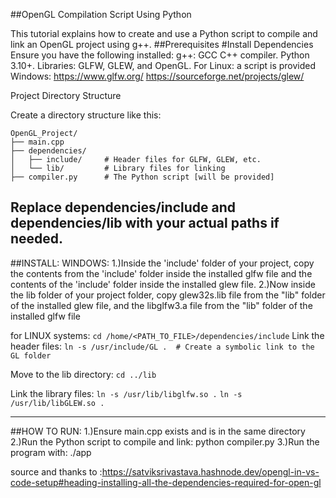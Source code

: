 ##OpenGL Compilation Script Using Python

This tutorial explains how to create and use a Python script to compile and link an OpenGL project using g++.
##Prerequisites
#Install Dependencies
Ensure you have the following installed:
    g++: GCC C++ compiler.
    Python 3.10+.
    Libraries: GLFW, GLEW, and OpenGL.
For Linux: a script is provided
Windows:
https://www.glfw.org/
https://sourceforge.net/projects/glew/

Project Directory Structure

Create a directory structure like this:
```
OpenGL_Project/
├── main.cpp
├── dependencies/
│   ├── include/     # Header files for GLFW, GLEW, etc.
│   └── lib/         # Library files for linking
├── compiler.py      # The Python script [will be provided]
```

Replace dependencies/include and dependencies/lib with your actual paths if needed.
--------------------------------------------------------------------------------------------
##INSTALL:
WINDOWS:
1.)Inside the 'include' folder of your project, 
copy the contents from the 'include' folder inside the installed glfw file
and the contents of the 'include' folder inside the installed glew file.
2.)Now inside the lib folder of your project folder,
copy glew32s.lib file from the "lib" folder of the installed glew file,
and the libglfw3.a file from the "lib" folder of the installed glfw file

for LINUX systems:
```cd /home/<PATH_TO_FILE>/dependencies/include```
Link the header files:
```ln -s /usr/include/GL .  # Create a symbolic link to the GL folder```

Move to the lib directory:
```cd ../lib```

Link the library files:
```ln -s /usr/lib/libglfw.so .```
```ln -s /usr/lib/libGLEW.so .```


--------------------------------------------------------------------------------------------
##HOW TO RUN:
1.)Ensure main.cpp exists and is in the same directory
2.)Run the Python script to compile and link:
python compiler.py
3.)Run the program with:
./app


source and thanks to :https://satviksrivastava.hashnode.dev/opengl-in-vs-code-setup#heading-installing-all-the-dependencies-required-for-open-gl
